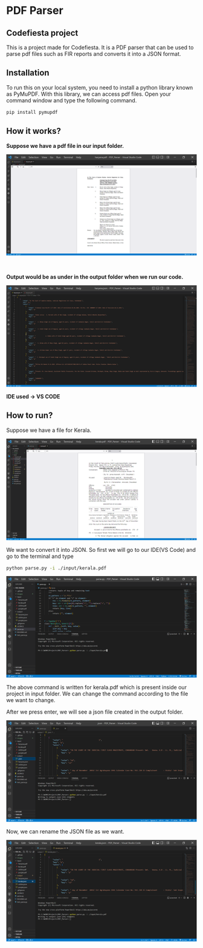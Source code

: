# PDF Parser

## Codefiesta project
This is a project made for Codefiesta. It is a PDF parser that can be used to parse pdf files such as FIR reports and converts it into a JSON format.

## Installation
To run this on your local system, you need to install a python library known as PyMuPDF. With this library, we can access pdf files. Open your command window and type the following command.

```bash
pip install pymupdf
```

## How it works?
**Suppose we have a pdf file in our input folder.**
<br>

![alt text](https://github.com/TeamAPS404/PDF_Parser/blob/main/images/haryana.json%20-%20PDF_Parser%20-%20Visual%20Studio%20Code%2014-07-2022%2009_38_58.png)

<br>

 **Output would be as under in the output folder when we run our code.**
 <br>
 
 ![alt text](https://github.com/TeamAPS404/PDF_Parser/blob/main/images/haryana.json%20-%20PDF_Parser%20-%20Visual%20Studio%20Code%2014-07-2022%2009_39_07.png)
 
 **IDE used -> VS CODE**
 
 ## How to run?
 Suppose we have a file for Kerala.
 
 ![alt text](https://github.com/TeamAPS404/PDF_Parser/blob/main/images/kerala.pdf%20-%20PDF_Parser%20-%20Visual%20Studio%20Code%2014-07-2022%2010_14_30.png)
 
 We want to convert it into JSON. So first we will go to our IDE(VS Code) and go to the terminal and type
 
 ```bash
python parse.py -i ./input/kerala.pdf
```

![alt text](https://github.com/TeamAPS404/PDF_Parser/blob/main/images/haryana.json%20-%20PDF_Parser%20-%20Visual%20Studio%20Code%2014-07-2022%2010_11_39.png)
 
The above command is written for kerala.pdf which is present inside our project in input folder. We can change the command according to the file we want to change.

After we press enter, we will see a json file created in the output folder.

![alt text](https://github.com/TeamAPS404/PDF_Parser/blob/main/images/haryana.json%20-%20PDF_Parser%20-%20Visual%20Studio%20Code%2014-07-2022%2010_11_53.png)
 
 Now, we can rename the JSON file as we want.

 ![alt text](https://github.com/TeamAPS404/PDF_Parser/blob/main/images/haryana.json%20-%20PDF_Parser%20-%20Visual%20Studio%20Code%2014-07-2022%2010_12_10.png)
 
 





